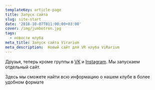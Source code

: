 ```yaml
---
templateKey: article-page
title: Запуск сайта
slug: site-start
date: '2018-10-07T011:00:00+03:00'
cover: /img/jumbotron.jpg
tags:
  - новости клуба
meta_title: Запуск сайта Virarium
meta_description:  Новый сайт для VR клуба ViRarium
---
```

Друзья,  теперь кроме группы в [VK](https://vk.com/virarium)  и [Instagram](https://www.instagram.com/virarium_vr_club/).  Мы запускаем отдельный сайт.

Здесь мы сможете найти всю информацию о нашем клубе в более удобном формате
